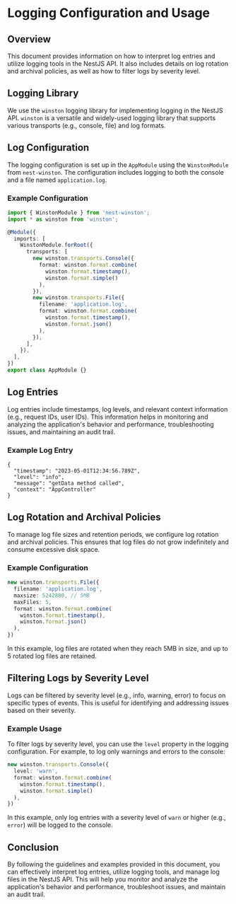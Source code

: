 # Logging Configuration and Usage

## Overview

This document provides information on how to interpret log entries and utilize logging tools in the NestJS API. It also includes details on log rotation and archival policies, as well as how to filter logs by severity level.

## Logging Library

We use the `winston` logging library for implementing logging in the NestJS API. `winston` is a versatile and widely-used logging library that supports various transports (e.g., console, file) and log formats.

## Log Configuration

The logging configuration is set up in the `AppModule` using the `WinstonModule` from `nest-winston`. The configuration includes logging to both the console and a file named `application.log`.

### Example Configuration

```typescript
import { WinstonModule } from 'nest-winston';
import * as winston from 'winston';

@Module({
  imports: [
    WinstonModule.forRoot({
      transports: [
        new winston.transports.Console({
          format: winston.format.combine(
            winston.format.timestamp(),
            winston.format.simple()
          ),
        }),
        new winston.transports.File({
          filename: 'application.log',
          format: winston.format.combine(
            winston.format.timestamp(),
            winston.format.json()
          ),
        }),
      ],
    }),
  ],
})
export class AppModule {}
```

## Log Entries

Log entries include timestamps, log levels, and relevant context information (e.g., request IDs, user IDs). This information helps in monitoring and analyzing the application's behavior and performance, troubleshooting issues, and maintaining an audit trail.

### Example Log Entry

```
{
  "timestamp": "2023-05-01T12:34:56.789Z",
  "level": "info",
  "message": "getData method called",
  "context": "AppController"
}
```

## Log Rotation and Archival Policies

To manage log file sizes and retention periods, we configure log rotation and archival policies. This ensures that log files do not grow indefinitely and consume excessive disk space.

### Example Configuration

```typescript
new winston.transports.File({
  filename: 'application.log',
  maxsize: 5242880, // 5MB
  maxFiles: 5,
  format: winston.format.combine(
    winston.format.timestamp(),
    winston.format.json()
  ),
})
```

In this example, log files are rotated when they reach 5MB in size, and up to 5 rotated log files are retained.

## Filtering Logs by Severity Level

Logs can be filtered by severity level (e.g., info, warning, error) to focus on specific types of events. This is useful for identifying and addressing issues based on their severity.

### Example Usage

To filter logs by severity level, you can use the `level` property in the logging configuration. For example, to log only warnings and errors to the console:

```typescript
new winston.transports.Console({
  level: 'warn',
  format: winston.format.combine(
    winston.format.timestamp(),
    winston.format.simple()
  ),
})
```

In this example, only log entries with a severity level of `warn` or higher (e.g., `error`) will be logged to the console.

## Conclusion

By following the guidelines and examples provided in this document, you can effectively interpret log entries, utilize logging tools, and manage log files in the NestJS API. This will help you monitor and analyze the application's behavior and performance, troubleshoot issues, and maintain an audit trail.

